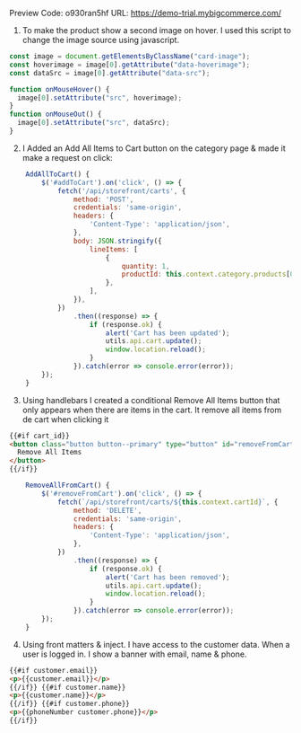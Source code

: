 Preview Code: o930ran5hf
URL: https://demo-trial.mybigcommerce.com/

1. To make the product show a second image on hover. I used this script to change the image source using javascript.

```javascript
const image = document.getElementsByClassName("card-image");
const hoverimage = image[0].getAttribute("data-hoverimage");
const dataSrc = image[0].getAttribute("data-src");

function onMouseHover() {
  image[0].setAttribute("src", hoverimage);
}
function onMouseOut() {
  image[0].setAttribute("src", dataSrc);
}
```

2. I Added an Add All Items to Cart button on the category page & made it make a request on click:

```javascript
    AddAllToCart() {
        $('#addToCart').on('click', () => {
            fetch('/api/storefront/carts', {
                method: 'POST',
                credentials: 'same-origin',
                headers: {
                    'Content-Type': 'application/json',
                },
                body: JSON.stringify({
                    lineItems: [
                        {
                            quantity: 1,
                            productId: this.context.category.products[0].id,
                        },
                    ],
                }),
            })
                .then((response) => {
                    if (response.ok) {
                        alert('Cart has been updated');
                        utils.api.cart.update();
                        window.location.reload();
                    }
                }).catch(error => console.error(error));
        });
    }
```

3. Using handlebars I created a conditional Remove All Items button that only appears when there are items in the cart. It remove all items from de cart when clicking it

```html
{{#if cart_id}}
<button class="button button--primary" type="button" id="removeFromCart">
  Remove All Items
</button>
{{/if}}
```

```javascript
    RemoveAllFromCart() {
        $('#removeFromCart').on('click', () => {
            fetch(`/api/storefront/carts/${this.context.cartId}`, {
                method: 'DELETE',
                credentials: 'same-origin',
                headers: {
                    'Content-Type': 'application/json',
                },
            })
                .then((response) => {
                    if (response.ok) {
                        alert('Cart has been removed');
                        utils.api.cart.update();
                        window.location.reload();
                    }
                }).catch(error => console.error(error));
        });
    }
```

4. Using front matters & inject. I have access to the customer data. When a user is logged in. I show a banner with email, name & phone.

```html
{{#if customer.email}}
<p>{{customer.email}}</p>
{{/if}} {{#if customer.name}}
<p>{{customer.name}}</p>
{{/if}} {{#if customer.phone}}
<p>{{phoneNumber customer.phone}}</p>
{{/if}}
```
